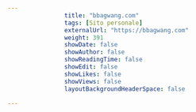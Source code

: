 ---
                title: "bbagwang.com"
                tags: [Sito personale]
                externalUrl: "https://bbagwang.com"
                weight: 391
                showDate: false
                showAuthor: false
                showReadingTime: false
                showEdit: false
                showLikes: false
                showViews: false
                layoutBackgroundHeaderSpace: false
                ---

